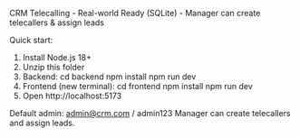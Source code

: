 CRM Telecalling - Real-world Ready (SQLite) - Manager can create telecallers & assign leads

Quick start:
1. Install Node.js 18+
2. Unzip this folder
3. Backend:
   cd backend
   npm install
   npm run dev
4. Frontend (new terminal):
   cd frontend
   npm install
   npm run dev
5. Open http://localhost:5173

Default admin: admin@crm.com / admin123
Manager can create telecallers and assign leads.
